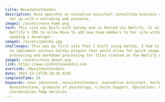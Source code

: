 ```yaml
---
title: NovaJohnstone&Co
description: Nova operates an excuative assistant consulting business and I set
  her up with a welcoming web presence.
image1: /assets/nova_home.png
tech: This site was built with Gatsby and is hosted via Netlify. It also uses
  Netlify's CMS to allow Nova to add new team members to her site without
  needing a developer.
image2: /assets/gatsby.jpg
challenges: This was my first site that I built using Gatsby. I had to learn how
  to implement various Gatsby plugins that would allow for quick image
  processing and markdown processing for files created on the Netlify CMS.
image3: /assets/nova_about.png
link: https://www.njohnstoneandco.com
overLink: /NovaJohnstone&Co
date: 2021-12-13T20:10:36.919Z
completeTime: 20
keywords: nova johnstone, novajohnstone&co, execuative assistant, marketing,
  NovaJohnstone, graduate of psychology, C-Suite Support, Operations, Project
  Coordination,Temp Services
---
```

